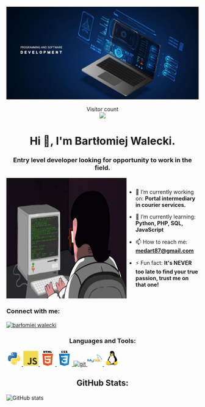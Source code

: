 ![technology-programming-wallpaper-1123x542_68](https://github.com/MedartN7/MedartN7/blob/main/SD%26P.png)
<p align="center"> 
  Visitor count<br>
  <img src="https://profile-counter.glitch.me/medartn7/count.svg" />
</p>
<h1 align="center">Hi 👋, I'm Bartłomiej Walecki.</h1>
<h3 align="center">Entry level developer looking for opportunity to work in the field.</h3>

<div style="display:flex">
<img align="right" alt="coding_img" width="315" autoplay loop src="https://github.com/MedartN7/MedartN7/blob/main/coding.gif"> </p>

- 🔭 I’m currently working on: **Portal intermediary in courier services.**

- 🌱 I’m currently learning: **Python, PHP, SQL, JavaScript**

- 📫 How to reach me: **medart87@gmail.com**

- ⚡ Fun fact:  **It's NEVER too late to find your true passion, trust me on that one!**
</div>

<h3 align="left">Connect with me:</h3>
<p align="left">
<a href="https://linkedin.com/in/barłomiej walecki" target="blank"><img align="center" src="https://raw.githubusercontent.com/rahuldkjain/github-profile-readme-generator/master/src/images/icons/Social/linked-in-alt.svg" alt="barłomiej walecki" height="30" width="40" /></a>
</p>

<h3 align="center">Languages and Tools:</h3>
<p align="left"> <a href="https://www.python.org" target="_blank" rel="noreferrer"> <img src="https://raw.githubusercontent.com/devicons/devicon/master/icons/python/python-original.svg" alt="python" width="40" height="40"/> </a> 
<a href="https://developer.mozilla.org/en-US/docs/Web/JavaScript" target="_blank" rel="noreferrer"> <img src="https://raw.githubusercontent.com/devicons/devicon/master/icons/javascript/javascript-original.svg" alt="javascript" width="40" height="40"/> </a>
<a href="https://www.w3.org/html/" target="_blank" rel="noreferrer"> <img src="https://raw.githubusercontent.com/devicons/devicon/master/icons/html5/html5-original-wordmark.svg" alt="html5" width="40" height="40"/> </a> 
<a href="https://www.w3schools.com/css/" target="_blank" rel="noreferrer"> <img src="https://raw.githubusercontent.com/devicons/devicon/master/icons/css3/css3-original-wordmark.svg" alt="css3" width="40" height="40"/> </a> 
<a href="https://git-scm.com/" target="_blank" rel="noreferrer"> <img src="https://www.vectorlogo.zone/logos/git-scm/git-scm-icon.svg" alt="git" width="40" height="40"/> </a>
<a href="https://www.mysql.com/" target="_blank" rel="noreferrer"> <img src="https://raw.githubusercontent.com/devicons/devicon/master/icons/mysql/mysql-original-wordmark.svg" alt="mysql" width="40" height="40"/> </a> 
<a href="https://www.linux.org/" target="_blank" rel="noreferrer"> <img src="https://raw.githubusercontent.com/devicons/devicon/master/icons/linux/linux-original.svg" alt="linux" width="40" height="40"/> </a> </p>

<h2 align="center">GitHub Stats:</h3>

![GitHub stats](https://github-readme-stats.vercel.app/api?username=medartn7&show_icons=true&theme=transparent)
